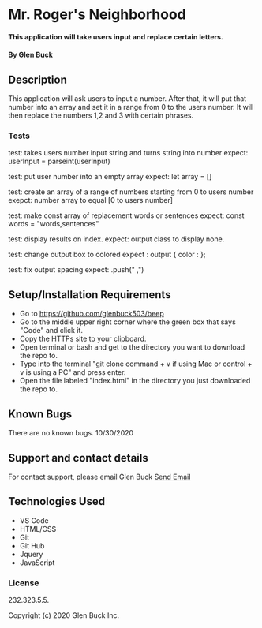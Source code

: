 # Mr. Roger's Neighborhood

#### This application will take users input and replace certain letters.

#### By Glen Buck

## Description

This application will ask users to input a number. After that, it will put that number into an array and set it in a range from 0 to the users number. It will then replace the numbers 1,2 and 3 with certain phrases.

### Tests

test: takes users number input string and turns string into number
expect: userInput = parseint(userInput)

test: put user number into an empty array
expect: let array = []

test: create an array of a range of numbers starting from 0 to users number
exepct: number array to equal [0 to users number]

test: make const array of replacement words or sentences
expect: const words = "words,sentences"

test: display results on index.
expect: output class to display none.

test: change output box to colored
expect : output { color : };

test: fix output spacing
expect: .push(" ,")

## Setup/Installation Requirements

- Go to https://github.com/glenbuck503/beep
- Go to the middle upper right corner where the green box that says "Code" and click it.
- Copy the HTTPs site to your clipboard.
- Open terminal or bash and get to the directory you want to download the repo to.
- Type into the terminal "git clone command + v if using Mac or control + v is using a PC" and press enter.
- Open the file labeled "index.html" in the directory you just downloaded the repo to.

## Known Bugs

There are no known bugs. 10/30/2020

## Support and contact details

For contact support, please email Glen Buck <a href = "mailto: glenbuck@gamil.com">Send Email</a>

## Technologies Used

- VS Code
- HTML/CSS
- Git
- Git Hub
- Jquery
- JavaScript

### License

232.323.5.5.

Copyright (c) 2020 Glen Buck Inc.
